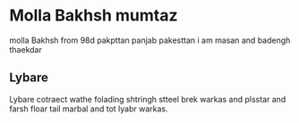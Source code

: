 # Molla Bakhsh mumtaz 
molla Bakhsh from 98d pakpttan panjab pakesttan 
i am masan and badengh thaekdar 

## Lybare 
Lybare cotraect wathe folading shtringh stteel brek warkas and plsstar 
and farsh floar tail marbal and tot lyabr warkas.